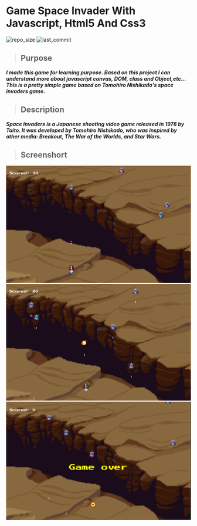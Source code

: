 # Game Space Invader With Javascript, Html5 And Css3
![repo_size](https://img.shields.io/github/repo-size/hoaianh255/space-invaders)
![last_commit](https://img.shields.io/github/last-commit/hoaianh255/space-invaders)
> ## Purpose
***I made this game for learning purpose. Based on this project I can understand more about javascript canvas, DOM, class and Object,etc... This is a pretty simple game based on Tomohiro Nishikado's space invaders game.***

> ## Description
***Space Invaders is a Japanese shooting video game released in 1978 by Taito. It was developed by Tomohiro Nishikado, who was inspired by other media: Breakout, The War of the Worlds, and Star Wars.***
> ## Screenshort
![screenshort_1](./screenshort-1.PNG)
![screenshort_2](./screenshort-2.PNG)
![screenshort_3](./screenshort-3.PNG)